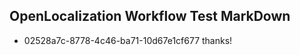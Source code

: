 ## OpenLocalization Workflow Test MarkDown
* 02528a7c-8778-4c46-ba71-10d67e1cf677 
thanks!<!--HONumber=Mar16_HO3-->
